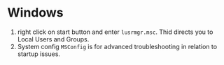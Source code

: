 # Windows
1. right click on start button and enter `lusrmgr.msc`. Thid directs you to Local Users and Groups.
2. System config `MSConfig` is for advanced troubleshooting in relation to startup issues.
